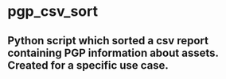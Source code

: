 # pgp_csv_sort

## Python script which sorted a csv report containing PGP information about assets. Created for a specific use case.
